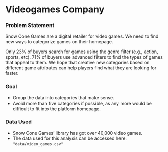 # Videogames Company

### Problem Statement

Snow Cone Games are a digital retailer for video games. We need to find new ways to categorize games on their homepage. 

Only 23% of buyers search for games using the genre filter (e.g., action, sports, etc). 71% of buyers use advanced filters to find the types of games that appeal to them. We hope that creative new categories based on different game attributes can help players find what they are looking for faster.

### Goal

* Group the data into categories that make sense.
* Avoid more than five categories if possible, as any more would be difficult to fit into the platform homepage. 

### Data Used

* Snow Cone Games’ library has got over 40,000 video games.
* The data used for this analysis can be accessed here: `"data/video_games.csv"`
